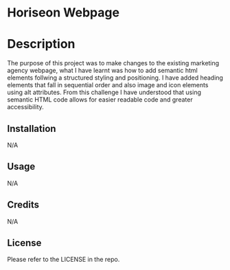 # Horiseon Webpage

# Description
The purpose of this project was to make changes to the existing marketing agency webpage, what I have learnt was how to add semantic html elements follwing a structured styling and positioning. I have added heading elements that fall in sequential order and also image and icon elements using alt attributes. From this challenge I have understood that using semantic HTML code allows for easier readable code and greater accessibility.

## Installation

N/A

## Usage

N/A

## Credits

N/A

## License

Please refer to the LICENSE in the repo.

